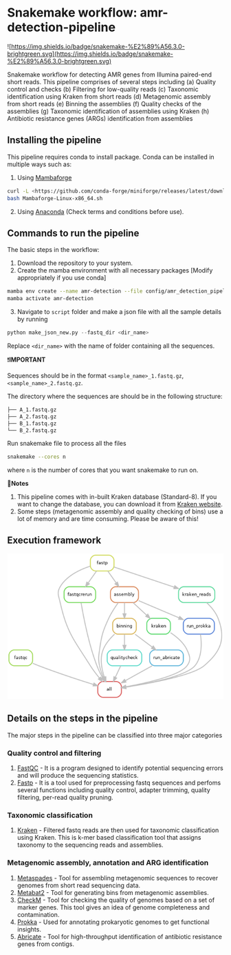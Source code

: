 # Snakemake workflow: amr-detection-pipeline

![https://img.shields.io/badge/snakemake-%E2%89%A56.3.0-brightgreen.svg](https://img.shields.io/badge/snakemake-%E2%89%A56.3.0-brightgreen.svg)

Snakemake workflow for detecting AMR genes from Illumina paired-end short reads. This pipeline comprises of several steps including (a) Quality control and checks (b) Filtering for low-quality reads (c) Taxonomic identification using Kraken from short reads (d) Metagenomic assembly from short reads (e) Binning the assemblies (f) Quality checks of the assemblies (g) Taxonomic identification of assemblies using Kraken (h) Antibiotic resistance genes (ARGs) identification from assemblies 

## Installing the pipeline

This pipeline requires conda to install package. Conda can be installed in multiple ways such as:

1. Using [Mambaforge](https://mamba.readthedocs.io/en/latest/installation/mamba-installation.html)

```bash
curl -L <https://github.com/conda-forge/miniforge/releases/latest/download/Mambaforge-Linux-x86_64.sh> -o Mambaforge-Linux-x86_64.sh
bash Mambaforge-Linux-x86_64.sh
```

2. Using [Anaconda](https://docs.anaconda.com/free/anaconda/install/linux/) (Check terms and conditions before use).

## Commands to run the pipeline

The basic steps in the workflow:

1. Download the repository to your system.
2. Create the mamba environment with all necessary packages [Modify appropriately if you use conda]

```bash
mamba env create --name amr-detection --file config/amr_detection_pipeline.yaml
mamba activate amr-detection

```

3. Navigate to `script` folder and make a json file with all the sample details by running

```python
python make_json_new.py --fastq_dir <dir_name>
```

Replace `<dir_name>` with the name of folder containing all the sequences.


❗**IMPORTANT** 

Sequences should be in the format `<sample_name>_1.fastq.gz`, `<sample_name>_2.fastq.gz`. 

The directory where the sequences are should be in the following structure:

```data/
├── A_1.fastq.gz
├── A_2.fastq.gz
├── B_1.fastq.gz
└── B_2.fastq.gz
```

Run snakemake file to process all the files

```bash
snakemake --cores n
```

where `n` is the number of cores that you want snakemake to run on.


📔**Notes**

1. This pipeline comes with in-built Kraken database (Standard-8). If you want to change the database, you can download it from [Kraken website](https://benlangmead.github.io/aws-indexes/k2).  
2. Some steps (metagenomic assembly and quality checking of bins) use a lot of memory and are time consuming. Please be aware of this!


## Execution framework

![dag.png](dag.png)

## Details on the steps in the pipeline

The major steps in the pipeline can be classified into three major categories

### Quality control and filtering

1. [FastQC](https://github.com/s-andrews/FastQC) - It is a program designed to identify potential sequencing errors and will produce the sequencing statistics.
2. [Fastp](https://academic.oup.com/bioinformatics/article/34/17/i884/5093234) - It is a tool used for preprocessing fastq sequences and perfoms several functions including quality control, adapter trimming, quality filtering, per-read quality pruning.

### Taxonomic classification

1. [Kraken](https://genomebiology.biomedcentral.com/articles/10.1186/gb-2014-15-3-r46) - Filtered fastq reads are then used for taxonomic classification using Kraken. This is k-mer based classification tool that assigns taxonomy to the sequencing reads and assemblies.

### Metagenomic assembly, annotation and ARG identification

1. [Metaspades](https://pmc.ncbi.nlm.nih.gov/articles/PMC5411777/) - Tool for assembling metagenomic sequences to recover genomes from short read sequencing data.
2. [Metabat2](https://pmc.ncbi.nlm.nih.gov/articles/PMC6662567/) - Tool for generating bins from metagenomic assemblies.
3.  [CheckM](https://pmc.ncbi.nlm.nih.gov/articles/PMC4484387/) - Tool for checking the quality of genomes based on a set of marker genes. This tool gives an idea of genome completeness and contamination.
4. [Prokka](https://academic.oup.com/bioinformatics/article/30/14/2068/2390517) - Used for annotating prokaryotic genomes to get functional insights.
5. [Abricate](https://github.com/tseemann/abricate) - Tool for high-throughput identification of antibiotic resistance genes from contigs.

